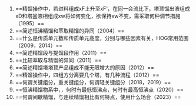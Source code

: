 1. ==精馏操作中，若进料组成xF上升至xF‘，在同一会流比下，塔顶馏出液组成xD和塔釜液相组成xw将如何变化，欲保持xw不变，需采取何种调节措施（1995）==
2. ==简述恒沸精馏和萃取精馏的异同（2004）==
3. ==什么是传质单元数和传质单元高度，分别与哪些因素有关，HOG常用范围（2009，2014）==
4. ==简述精馏段与提馏段作用（2011）==
5. ==比较萃取与精馏的异同（2011）==
6. ==简述精馏塔塔顶产品组成不能无限增大的原因（2012）==
7. ==精馏操作中，四组方分离要几个塔，有几种流程（2012）==
8. ==何谓关键组分，重关键组分，何谓轻关键组分（2018，2019）==
9. ==恒沸精馏物系中，，何时有最低恒沸点，何时有最高恒沸点（2020）==
10. ==何谓间歇精馏，与连续精馏相比有何特点，使用什么场合（2023）==